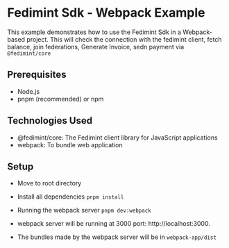 # Fedimint Sdk - Webpack Example

This example demonstrates how to use the Fedimint Sdk in a Webpack-based project. This will check the connection with the fedimint client, fetch balance, join federations, Generate Invoice, sedn payment via `@fedimint/core`

## Prerequisites

- Node.js
- pnpm (recommended) or npm

## Technologies Used

- @fedimint/core: The Fedimint client library for JavaScript applications
- webpack: To bundle web application

## Setup

- Move to root directory

- Install all dependencies
  `pnpm install`

- Running the webpack server
  `pnpm dev:webpack`

- webpack server will be running at 3000 port: http://localhost:3000.

- The bundles made by the webpack server will be in `webpack-app/dist`
